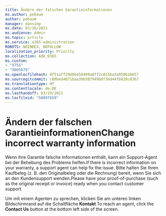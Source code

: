 ```yaml
---
title: Ändern der falschen Garantieinformationen
ms.author: pebaum
author: pebaum
manager: dansimp
ms.date: 03/16/2021
ms.audience: Admin
ms.topic: article
ms.service: o365-administration
ROBOTS: NOINDEX, NOFOLLOW
localization_priority: Priority
ms.collection: Adm_O365
ms.custom:
- "9755"
- "9005679"
ms.openlocfilehash: 8f51aff29d0b456409a0ff2c015ba3a950b16657
ms.sourcegitcommit: c08bed4071baa3bb5879496df3ed44fb828c8367
ms.translationtype: HT
ms.contentlocale: de-DE
ms.lasthandoff: 03/19/2021
ms.locfileid: "50897659"
---
```

# <a name="change-incorrect-warranty-information"></a><span data-ttu-id="e136e-102">Ändern der falschen Garantieinformationen</span><span class="sxs-lookup"><span data-stu-id="e136e-102">Change incorrect warranty information</span></span>

<span data-ttu-id="e136e-103">Wenn ihre Garantie falsche Informationen enthält, kann ein Support-Agent bei der Behebung des Problems helfen.</span><span class="sxs-lookup"><span data-stu-id="e136e-103">If there is incorrect information on your warranty, a support agent can help fix the issue.</span></span> <span data-ttu-id="e136e-104">Bitte halten Sie Ihren Kaufbeleg (z. B. den Originalbeleg oder die Rechnung) bereit, wenn Sie sich an den Kundensupport wenden.</span><span class="sxs-lookup"><span data-stu-id="e136e-104">Please have your proof-of-purchase (such as the original receipt or invoice) ready when you contact customer support.</span></span>

<span data-ttu-id="e136e-105">Um mit einem Agenten zu sprechen, klicken Sie am unteren linken Bildschirmrand auf die Schaltfläche **Kontakt**.</span><span class="sxs-lookup"><span data-stu-id="e136e-105">To reach an agent, click the **Contact Us** button at the bottom left side of the screen.</span></span>